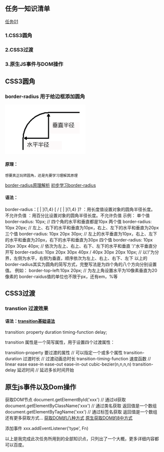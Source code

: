 ## 任务一知识清单
[任务01](https://ciwei777.github.io/IFECSS301/)
### 1.CSS3圆角
### 2.CSS3过渡
### 3.原生JS事件与DOM操作

## CSS3圆角
### border-radius  用于给边框添加圆角

![圆角原理](https://github.com/ciwei777/IFECSS301/blob/master/images/source1.png)

#### 原理：
	想要真正玩转圆角，还是先要学习理解其原理
[border-radius原理解析](https://jingyan.baidu.com/article/1876c852549b2a890b1376bf.html)
[初步学习border-radius](https://www.cnblogs.com/s-b-b/p/5830119.html)
#### 语法：
 border-radius：[ <length> | <percentage> ]{1,4} [ / [ <length> | <percentage> ]{1,4} ]?
        <length>：用长度值设置对象的圆角半径长度。不允许负值
        <percentage>：用百分比设置对象的圆角半径长度。不允许负值
	示例：
	单个值 border-radius: 10px;  // 四个角的水平和垂直都是10px
	两个值 border-radius: 10px 20px; // 左上、右下的水平和垂直为10px，右上、左下的水平和垂直为20px
	三个值 border-radius: 10px 20px 30px; // 左上的水平垂直为10px，右上、左下的水平和垂直为20px，右下的水平和垂直为30px
	四个值 border-radius: 10px 20px 30px 40px; // 依次为左上、右上、右下、左下的水平和垂直
	'/'水平垂直分开写
								border-radius: 10px 20px 30px 40px / 40px 30px 20px 10px; // 以‘/’为分界，左侧为水平，右侧为垂直，顺序依次为左上、右上、右下、左下
	以上的border-radius其实为圆角的简写方式，完整写法是为四个角的八个方向分别设置值。
	例如： border-top-left:10px 20px; // 为左上角设置水平为10像素垂直为20像素的
	border-raidus值的单位也不限于px，还有em，%等
	
## CSS3过渡
### transtion 过渡效果
#### 语法：[transition基础语法](http://www.w3school.com.cn/cssref/pr_transition.asp)

transition: property duration timing-function delay;

transition 属性是一个简写属性，用于设置四个过渡属性：

transition-property 要过渡的属性 // 可以指定一个或多个属性
transition-duration 过渡时长 // 过渡动画总时长
transition-timing-function 速度函数 // linear ease ease-in ease-out ease-in-out cubic-bezier(n,n,n,n)
transition-delay 延迟时间 // 延迟多长时间开始

## 原生js事件以及Dom操作
获取DOM节点 
document.getElementById('xxx') // 通过id获取
document.getElementByClassName('xxx') // 通过类名获取 返回值是一个数组
document.getElementByTagName('xxx') // 通过标签名获取 返回值是一个数组
还有更多获取方式...
[获取DOM的八种方式](https://www.cnblogs.com/web-record/p/10131782.html)
[原生获取DOM的8中方式](https://www.cnblogs.com/web-record/p/10131782.html)

添加事件 
xxx.addEventListener('type', Fn)

以上是我完成此次任务所用到的全部知识点，只列出了一个大概，更多详细内容都可以百度。

​      
